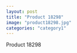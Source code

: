 ```yaml
---
layout: post
title: "Product 18298"
image: "product18298.jpg"
categories: "category1"
---
```

Product 18298
